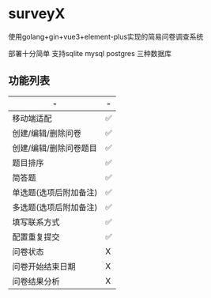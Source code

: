 # surveyX
使用golang+gin+vue3+element-plus实现的简易问卷调查系统

部署十分简单 支持sqlite mysql postgres 三种数据库



## 功能列表
| - |  -|
| - | - |
| 移动端适配 | ✅ |
| 创建/编辑/删除问卷 | ✅ |
| 创建/编辑/删除问卷题目 | ✅ |
| 题目排序 | ✅ |
| 简答题 | ✅ |
| 单选题(选项后附加备注) | ✅ |
| 多选题(选项后附加备注) | ✅ |
| 填写联系方式 | ✅ |
| 配置重复提交 | ✅ |
| 问卷状态 | X |
| 问卷开始结束日期 | X |
| 问卷结果分析 | X |


